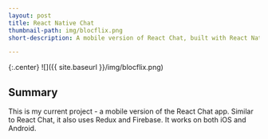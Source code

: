 ```yaml
---
layout: post
title: React Native Chat
thumbnail-path: img/blocflix.png
short-description: A mobile version of React Chat, built with React Native and Redux

---
```

{:.center}
![]({{ site.baseurl }}/img/blocflix.png)

## Summary

This is my current project - a mobile version of the React Chat app. Similar to React Chat, it also uses Redux and Firebase. It works on both iOS and Android. 